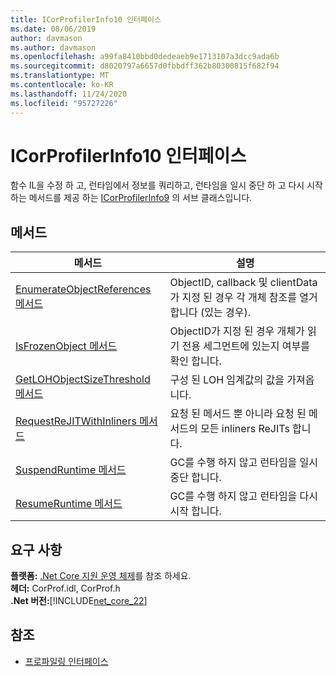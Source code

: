 ```yaml
---
title: ICorProfilerInfo10 인터페이스
ms.date: 08/06/2019
author: davmason
ms.author: davmason
ms.openlocfilehash: a99fa8410bbd0dedeaeb9e1713107a3dcc9ada6b
ms.sourcegitcommit: d8020797a6657d0fbbdff362b80300815f682f94
ms.translationtype: MT
ms.contentlocale: ko-KR
ms.lasthandoff: 11/24/2020
ms.locfileid: "95727226"
---
```

# <a name="icorprofilerinfo10-interface"></a>ICorProfilerInfo10 인터페이스

함수 IL을 수정 하 고, 런타임에서 정보를 쿼리하고, 런타임을 일시 중단 하 고 다시 시작 하는 메서드를 제공 하는 [ICorProfilerInfo9](icorprofilerinfo9-interface.md) 의 서브 클래스입니다.

## <a name="methods"></a>메서드  

| 메서드|설명|  
| ------------|-----------------|  
|[EnumerateObjectReferences 메서드](icorprofilerinfo10-enumerateobjectreferences-method.md)|ObjectID, callback 및 clientData가 지정 된 경우 각 개체 참조를 열거 합니다 (있는 경우). |
|[IsFrozenObject 메서드](icorprofilerinfo10-isfrozenobject-method.md)|ObjectID가 지정 된 경우 개체가 읽기 전용 세그먼트에 있는지 여부를 확인 합니다. |
|[GetLOHObjectSizeThreshold 메서드](icorprofilerinfo10-getlohobjectsizethreshold-method.md)|구성 된 LOH 임계값의 값을 가져옵니다. |
|[RequestReJITWithInliners 메서드](icorprofilerinfo10-requestrejitwithinliners-method.md)| 요청 된 메서드 뿐 아니라 요청 된 메서드의 모든 inliners ReJITs 합니다.  |
|[SuspendRuntime 메서드](icorprofilerinfo10-suspendruntime-method.md)| GC를 수행 하지 않고 런타임을 일시 중단 합니다. |
|[ResumeRuntime 메서드](icorprofilerinfo10-resumeruntime-method.md)| GC를 수행 하지 않고 런타임을 다시 시작 합니다. |

## <a name="requirements"></a>요구 사항  

**플랫폼:** [.Net Core 지원 운영 체제](../../../core/install/windows.md?pivots=os-windows)를 참조 하세요.  
**헤더:** CorProf.idl, CorProf.h  
**.Net 버전:**[!INCLUDE[net_core_22](../../../../includes/net-core-30-md.md)]

## <a name="see-also"></a>참조

- [프로파일링 인터페이스](profiling-interfaces.md)
